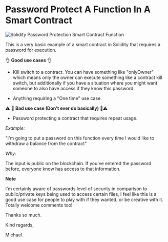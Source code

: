 # Password Protect A Function In A Smart Contract

![Solidity Password Protection Smart Contract Function](http://www.uidownload.com/files/425/830/559/padlock-icon-rounded.jpg)

This is a very basic example of a smart contract in Solidity that requires a password for execution.

👌 **Good use cases** 👌 
- Kill switch to a contract. You can have something like "onlyOwner" which means only the owner can execute something like a contract kill switch, but additionally if you have a situation where you might want someone to also have access if they know this password. 

- Anything requiring a "One time" use case. 


⚠️ 🚨 **Bad use case (Don't ever do basically)** 🚨⚠️

- Password protecting a contract that requires repeat usage.

*Example:* 

"I'm going to put a password on this function every time I would like to withdraw a balance from the contract"

*Why:*

The input is public on the blockchain. If you've entered the password before, everyone know has access to that information. 

**Note**

I'm certainly aware of passwords level of security in comparison to public/private keys being used to access certain files, I feel like this is a good use case for people to play with if they wanted, or be creative with it. Totally welcome comments too!

Thanks so much.

Kind regards,

Michael.
